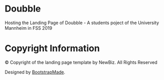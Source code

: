 # Doubble
Hosting the Landing Page of Doubble - A students poject of the University Mannheim in FSS 2019

# Copyright Information
© Copyright of the landing page template by NewBiz. All Rights Reserved

Designed by [BootstrapMade](https://bootstrapmade.com/). 
